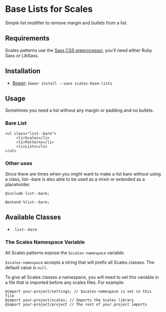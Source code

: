 # Base Lists for Scales

Simple list modifier to remove margin and bullets from a list.

## Requirements

Scales patterns use the [Sass CSS preprocessor](http://sass-lang.com/), you'll need either Ruby Sass or LibSass.

## Installation

* [Bower](http://bower.io/): `bower install --save scales-base-lists`

## Usage

Sometimes you need a list without any margin or padding and no bullets.

### Bare List
```
<ul class="list--bare">
     <li>Scales</li>
     <li>Patterns</li>
     <li>Lists</li>
</ul>
```

### Other uses

Since there are times when you might want to make a list bare without using a class, list--bare is also able to be used as a mixin or extended as a placeholder.

```
@include list--bare;

@extend %list--bare;
```

## Available Classes

* `.list--bare`

### The Scales Namespace Variable

All Scales patterns expose the `$scales-namespace` variable.

`$scales-namespace` accepts a string that will prefix all Scales classes. The default value is `null`.

To give all Scales classes a namespace, you will need to set this variable in a file that is imported before any scales files. For example:

```
@import your-project/settings; // $scales-namespace is set in this file
@import your-project/scales; // Imports the Scales library
@import your-project/project // The rest of your project imports
```
